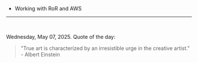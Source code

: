 - Working with RoR and AWS

---

<br>

<!-- quote_marker -->
Wednesday, May 07, 2025. Quote of the day:

> "True art is characterized by an irresistible urge in the creative artist." - Albert Einstein
